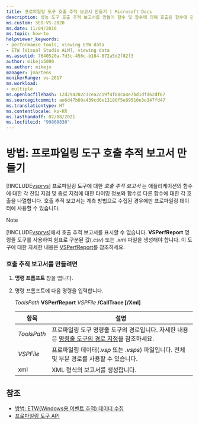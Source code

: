 ```yaml
---
title: 프로파일링 도구 호출 추적 보고서 만들기 | Microsoft Docs
description: 성능 도구 호출 추적 보고서를 만들어 함수 및 함수에 의해 호출된 함수에 관한 타이밍 정보를 확인합니다.
ms.custom: SEO-VS-2020
ms.date: 11/04/2016
ms.topic: how-to
helpviewer_keywords:
- performance tools, viewing ETW data
- ETW [Visual Studio ALM], viewing data
ms.assetid: 7640520a-7d3c-456c-b184-872a5d2f82f3
author: mikejo5000
ms.author: mikejo
manager: jmartens
monikerRange: vs-2017
ms.workload:
- multiple
ms.openlocfilehash: 12d294202c3cea2c19f4f88ca4e7bd1dfd62df67
ms.sourcegitcommit: ae6d47b09a439cd0e13180f5e89510e3e347fd47
ms.translationtype: HT
ms.contentlocale: ko-KR
ms.lasthandoff: 02/08/2021
ms.locfileid: "99860830"
---
```

# <a name="how-to-create-a-profiling-tools-call-trace-report"></a>방법: 프로파일링 도구 호출 추적 보고서 만들기
[!INCLUDE[vsprvs](../code-quality/includes/vsprvs_md.md)] 프로파일링 도구에 대한 *호출 추적 보고서* 는 애플리케이션의 함수에 대한 각 진입 지점 및 종료 지점에 대한 타이밍 정보와 함수로 다른 함수에 대한 각 호출을 나열합니다. 호출 추적 보고서는 계측 방법으로 수집된 경우에만 프로파일링 데이터에 사용할 수 있습니다.

> [!NOTE]
> [!INCLUDE[vsprvs](../code-quality/includes/vsprvs_md.md)]에서 호출 추적 보고서를 표시할 수 없습니다. **VSPerfReport** 명령줄 도구를 사용하여 쉼표로 구분된 값(.*csv*) 또는 .*xml* 파일을 생성해야 합니다. 이 도구에 대한 자세한 내용은 [VSPerfReport](../profiling/vsperfreport.md)를 참조하세요.

### <a name="to-create-a-call-trace-report"></a>호출 추적 보고서를 만들려면

1. **명령 프롬프트** 창을 엽니다.

2. 명령 프롬프트에 다음 명령을 입력합니다.

     *ToolsPath* **VSPerfReport** *VSPFile*  **/CallTrace [/Xml]**

    |항목|설명|
    |-|-|
    |*ToolsPath*|프로파일링 도구 명령줄 도구의 경로입니다. 자세한 내용은 [명령줄 도구의 경로 지정](../profiling/specifying-the-path-to-profiling-tools-command-line-tools.md)을 참조하세요.|
    |*VSPFile*|프로파일링 데이터(.*vsp* 또는 .*vsps*) 파일입니다. 전체 및 부분 경로를 사용할 수 있습니다.|
    |xml|XML 형식의 보고서를 생성합니다.|

## <a name="see-also"></a>참조
- [방법: ETW(Windows용 이벤트 추적) 데이터 수집](../profiling/how-to-collect-event-tracing-for-windows-etw-data.md)
- [프로파일링 도구 API](../profiling/profiling-tools-apis.md)
